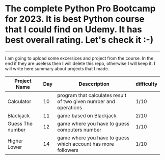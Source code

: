 # The complete Python Pro Bootcamp for 2023. It is best Python course that I could find on Udemy. It has best overall rating. Let's check it :-)
***

I am going to upload some excersices and project from the course. In the end if they are useless then I will delete this repo, otherwise I will keep it. I will write here summary about projects that I made.

|  Project Name 	|   Day	|   Desccription	|   difficulty	|
|---	|---	|---	|---	|
|  Calculator 	|   10	|   program that calculates result of two given number and operations	|   1/10	| 
|   Blackjack	|   11	|   game based on Blackjack	|   2/10	|
|   Guess The number	|   12	|   game where you have to guess computers number	|   1/10	|
|   Higher Lower	|   14	|   game where you have to guess which account has more followers	|   1/10	|